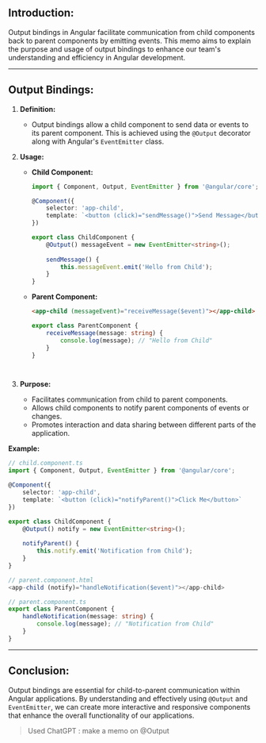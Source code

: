 ## Introduction:

Output bindings in Angular facilitate communication from child components back to parent components by emitting events. This memo aims to explain the purpose and usage of output bindings to enhance our team's understanding and efficiency in Angular development.

---

## Output Bindings:

1. **Definition:**
    - Output bindings allow a child component to send data or events to its parent component. This is achieved using the `@Output` decorator along with Angular's `EventEmitter` class.
    
2. **Usage:**
    - **Child Component:**
        
        ```typescript
        import { Component, Output, EventEmitter } from '@angular/core';
        
        @Component({   
	        selector: 'app-child',   
	        template: `<button (click)="sendMessage()">Send Message</button>` 
	    }) 
	    
	    export class ChildComponent {   
		    @Output() messageEvent = new EventEmitter<string>();    
		    
		    sendMessage() {     
			    this.messageEvent.emit('Hello from Child');  
			} 
		}
		```
    - **Parent Component:**

        ```html
        <app-child (messageEvent)="receiveMessage($event)"></app-child>
        ```
        
        ```typescript
        export class ParentComponent {   
	        receiveMessage(message: string) {     
		        console.log(message); // "Hello from Child"   
		    } 
		}
	```
        
3. **Purpose:**
    - Facilitates communication from child to parent components.
    - Allows child components to notify parent components of events or changes.
    - Promotes interaction and data sharing between different parts of the application.

**Example:**

```typescript
// child.component.ts 
import { Component, Output, EventEmitter } from '@angular/core';  

@Component({   
	selector: 'app-child',   
	template: `<button (click)="notifyParent()">Click Me</button>` 
}) 

export class ChildComponent {   
	@Output() notify = new EventEmitter<string>();    
	
	notifyParent() {     
		this.notify.emit('Notification from Child');   
	} 
}  

// parent.component.html 
<app-child (notify)="handleNotification($event)"></app-child>  

// parent.component.ts 
export class ParentComponent {   
	handleNotification(message: string) {     
		console.log(message); // "Notification from Child"   
	} 
}
```

---

## Conclusion:

Output bindings are essential for child-to-parent communication within Angular applications. By understanding and effectively using `@Output` and `EventEmitter`, we can create more interactive and responsive components that enhance the overall functionality of our applications.

> Used ChatGPT : make a memo on @Output
